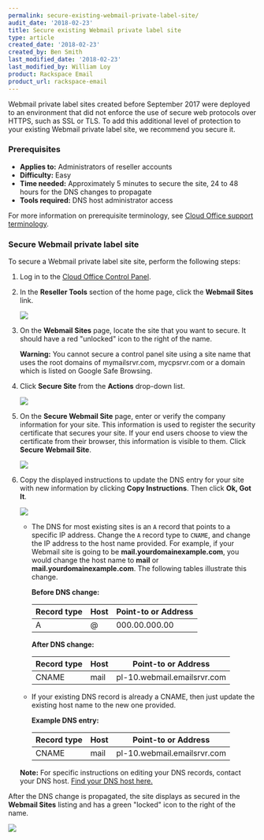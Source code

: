 ```yaml
---
permalink: secure-existing-webmail-private-label-site/
audit_date: '2018-02-23'
title: Secure existing Webmail private label site
type: article
created_date: '2018-02-23'
created_by: Ben Smith
last_modified_date: '2018-02-23'
last_modified_by: William Loy
product: Rackspace Email
product_url: rackspace-email
---
```


Webmail private label sites created before September 2017 were deployed to an environment that did not enforce the use of secure web protocols over HTTPS, such as SSL or TLS. To add this additional level of protection to your existing Webmail private label site, we recommend you secure it.

### Prerequisites

- **Applies to:** Administrators of reseller accounts
- **Difficulty:** Easy
- **Time needed:** Approximately 5 minutes to secure the site, 24 to 48 hours for the DNS changes to propagate
- **Tools required:**  DNS host administrator access

For more information on prerequisite terminology, see [Cloud Office support terminology](/how-to/cloud-office-support-terminology).

### Secure Webmail private label site

To secure a Webmail private label site site, perform the following steps:

1. Log in to the [Cloud Office Control Panel](https://cp.rackspace.com).

2. In the **Reseller Tools** section of the home page, click the **Webmail Sites** link.

   <img src="{% asset_path rackspace-email/secure-existing-webmail-private-label-site/webmail_sites.png %}"/>

3. On the **Webmail Sites** page, locate the site that you want to secure. It should have a red "unlocked" icon to the right of the name.

    **Warning:** You cannot secure a control panel site using a site name that uses the root domains of mymailsrvr.com, mycpsrvr.com or a domain which is listed on Google Safe Browsing.

4. Click **Secure Site** from the **Actions** drop-down list.

   <img src="{% asset_path rackspace-email/secure-existing-webmail-private-label-site/action_secure_sites.png %}"/>

5. On the **Secure Webmail Site** page, enter or verify the company information for your site. This information is used to register the security certificate that secures your site. If your end users choose to view the certificate from their browser, this information is visible to them. Click **Secure Webmail Site**.

   <img src="{% asset_path rackspace-email/secure-existing-webmail-private-label-site/secure_webmail_site.png %}"/>

6. Copy the displayed instructions to update the DNS entry for your site with new information by clicking **Copy Instructions**.  Then click **Ok, Got It**.

   <img src="{% asset_path rackspace-email/secure-existing-webmail-private-label-site/site_being_created.png %}"/>

    - The DNS for most existing sites is an ``A`` record that points to a specific IP address. Change the ``A`` record type to ``CNAME``, and change the IP address to the host name provided. For example, if your Webmail site is going to be **mail.yourdomainexample.com**, you would change the host name to **mail** or **mail.yourdomainexample.com**. The following tables illustrate this change.

        **Before DNS change:**

        |Record type | Host | Point-to or Address |
        |---|---|---|
        |A| @ | 000.00.000.00 |

        **After DNS change:**

        |Record type | Host | Point-to or Address |
        |---|---|---|
        |CNAME| mail| pl-10.webmail.emailsrvr.com |

    - If your existing DNS record is already a CNAME, then just update the existing host name to the new one provided.

        **Example DNS entry:**

        |Record type | Host | Point-to or Address |
        |---|---|---|
        |CNAME| mail| pl-10.webmail.emailsrvr.com |

    **Note:** For specific instructions on editing your DNS records, contact your DNS host. [Find your DNS host here.](/how-to/find-dns-host)

After the DNS change is propagated, the site displays as secured in the **Webmail Sites** listing and has a green "locked" icon to the right of the name.

<img src="{% asset_path rackspace-email/secure-existing-webmail-private-label-site/secure_completed.png %}"/>
